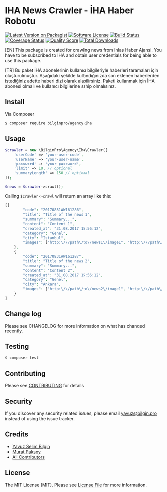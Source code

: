 # IHA News Crawler - İHA Haber Robotu

[![Latest Version on Packagist][ico-version]][link-packagist]
[![Software License][ico-license]](LICENSE.md)
[![Build Status][ico-travis]][link-travis]
[![Coverage Status][ico-scrutinizer]][link-scrutinizer]
[![Quality Score][ico-code-quality]][link-code-quality]
[![Total Downloads][ico-downloads]][link-downloads]

[EN] This package is created for crawling news from Ihlas Haber Ajansi. You have to be subscribed to IHA and obtain user credentials for being able to use this package.

[TR] Bu paket İHA abonelerinin kullanıcı bilgileriyle haberleri taramaları için oluşturulmuştur. Aşağıdaki şekilde kullandığınızda son eklenen haberlerden istediğiniz adette haberi dizi olarak alabilirsiniz. Paketi kullanmak için İHA abonesi olmalı ve kullanıcı bilgilerine sahip olmalısınız.





## Install

Via Composer

``` bash
$ composer require bilginpro/agency-iha
```

## Usage

``` php
$crawler = new \BilginPro\Agency\Iha\Crawler([
    'userCode' => 'your-user-code',
    'userName' => 'your-user-name',
    'password' => 'your-password',
    'limit' => 10, // optional
    'summaryLength' => 150 // optional
]);

$news = $crawler->crawl();
```
Calling `$crawler->crawl` will return an array like this:

```php
[{
		"code": "20170831AW161286",
		"title": "Title of the news 1",
		"summary": "Summary...",
		"content": "Content 1",
		"created_at": "31.08.2017 15:56:12",
		"category": "Genel",
		"city": "Istanbul",
		"images": ["http:\/\/path\/to\/news1\/image1", "http:\/\/path\/to\/news1\/image2"]
	},
	{
		"code": "20170831AW161287",
		"title": "Title of the news 2",
		"summary": "Summary...",
		"content": "Content 2",
		"created_at": "31.08.2017 15:56:12",
		"category": "Genel",
		"city": "Ankara",
		"images": ["http:\/\/path\/to\/news2\/image1", "http:\/\/path\/to\/news2\/image2"]
	}
]
```
## Change log

Please see [CHANGELOG](CHANGELOG.md) for more information on what has changed recently.

## Testing

``` bash
$ composer test
```

## Contributing

Please see [CONTRIBUTING](CONTRIBUTING.md) for details.

## Security

If you discover any security related issues, please email yavuz@bilgin.pro instead of using the issue tracker.

## Credits

- [Yavuz Selim Bilgin][link-ysb]
- [Murat Paksoy][link-mp]
- [All Contributors][link-contributors]

## License

The MIT License (MIT). Please see [License File](LICENSE.md) for more information.

[ico-version]: https://img.shields.io/packagist/v/bilginpro/agency-iha.svg?style=flat-square
[ico-license]: https://img.shields.io/badge/license-MIT-brightgreen.svg?style=flat-square
[ico-travis]: https://img.shields.io/travis/bilginpro/agency-iha/master.svg?style=flat-square
[ico-scrutinizer]: https://img.shields.io/scrutinizer/coverage/g/bilginpro/agency-iha.svg?style=flat-square
[ico-code-quality]: https://img.shields.io/scrutinizer/g/bilginpro/agency-iha.svg?style=flat-square
[ico-downloads]: https://img.shields.io/packagist/dt/bilginpro/agency-iha.svg?style=flat-square

[link-packagist]: https://packagist.org/packages/bilginpro/agency-iha
[link-travis]: https://travis-ci.org/bilginpro/agency-iha
[link-scrutinizer]: https://scrutinizer-ci.com/g/bilginpro/agency-iha/code-structure
[link-code-quality]: https://scrutinizer-ci.com/g/bilginpro/agency-iha
[link-downloads]: https://packagist.org/packages/bilginpro/agency-iha
[link-ysb]: https://github.com/ysb
[link-mp]: https://github.com/slavesoul
[link-contributors]: ../../contributors
